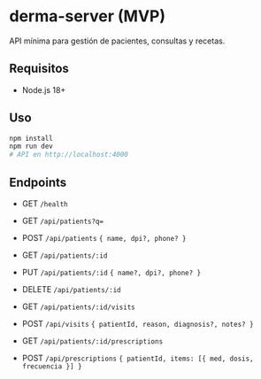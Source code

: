 # derma-server (MVP)
API mínima para gestión de pacientes, consultas y recetas.

## Requisitos
- Node.js 18+

## Uso
```bash
npm install
npm run dev
# API en http://localhost:4000
```

## Endpoints
- GET `/health`
- GET `/api/patients?q=`
- POST `/api/patients` `{ name, dpi?, phone? }`
- GET `/api/patients/:id`
- PUT `/api/patients/:id` `{ name?, dpi?, phone? }`
- DELETE `/api/patients/:id`

- GET `/api/patients/:id/visits`
- POST `/api/visits` `{ patientId, reason, diagnosis?, notes? }`

- GET `/api/patients/:id/prescriptions`
- POST `/api/prescriptions` `{ patientId, items: [{ med, dosis, frecuencia }] }`
```
